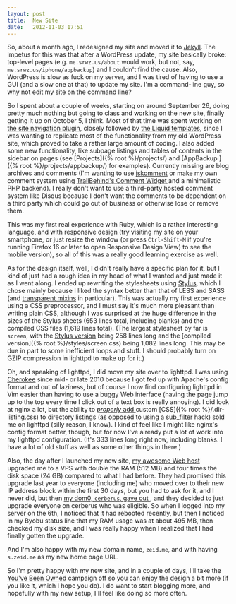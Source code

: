 ```yaml
---
layout: post
title:  New Site
date:   2012-11-03 17:51
---
```


So, about a month ago, I redesigned my site and moved it to
[Jekyll](https://github.com/mojombo/jekyll).  The impetus for this was
that after a WordPress update, my site basically broke:  top-level pages
(e.g. `me.srwz.us/about` would work, but not, say, `me.srwz.us/iphone/appbackup`)
and I couldn't find the cause.  Also, WordPress is slow as fuck on my
server, and I was tired of having to use a GUI (and a slow one at that)
to update my site.  I'm a command-line guy, so why not edit my site on
the command line?

So I spent about a couple of weeks, starting on around September 26, doing
pretty much nothing but going to class and working on the new site, finally
getting it up on October 5, I think.  Most of that time was spent working on
[the site navigation plugin](http://code.s.zeid.me/site-design/src/master/plugins/sitenav.rb), closely followed by
[the Liquid templates](http://code.s.zeid.me/site-design/src/master/layouts/),
since I was wanting to replicate most of the functionality from my old
WordPress site, which proved to take a rather large amount of coding.  I also
added some new functionality, like subpage listings and tables of contents in
the sidebar on pages (see [Projects]({% root %}/projects/) and [AppBackup
]({% root %}/projects/appbackup/) for examples).  Currently missing are blog
archives and comments (I'm wanting to use
[jskomment](https://code.google.com/p/jskomment/) or make my own comment
system using [TrailBehind's Comment Widget
](https://github.com/andrewljohnson/CommentWidget) and a minimalistic PHP
backend).  I really don't want to use a third-party hosted comment system
like Disqus because I don't want the comments to be dependent on a third
party which could go out of business or otherwise lose or remove them.

This was my first real experience with Ruby, which is a rather
interesting language, and with responsive design (try visiting my site
on your smartphone, or just resize the window (or press `Ctrl-Shift-M`
if you're running Firefox 16 or later to open Responsive Design View)
to see the mobile version), so all of this was a really good learning
exercise as well.

As for the design itself, well, I didn't really have a specific plan for
it, but I kind of just had a rough idea in my head of what I wanted and
just made it as I went along.  I ended up rewriting the stylesheets using
[Stylus](http://learnboost.github.com/stylus/), which I chose mainly
because I liked the syntax better than that of LESS and SASS (and
[transparent mixins](http://learnboost.github.com/stylus/docs/mixins.html)
in particular).  This was actually my first experience using a CSS
preprocessor, and I must say it's much more pleasant than writing plain
CSS, although I was surprised at the huge difference in the sizes of the
Stylus sheets (653 lines total, including blanks) and the compiled CSS
files (1,619 lines total).  (The largest stylesheet by far is `screen`,
with the [Stylus version](http://code.s.zeid.me/site-design/src/master/styles/screen.styl)
being 258 lines long and the [compiled version]({% root %}/styles/screen.css)
being 1,082 lines long.  This may be due in part to some inefficient loops
and stuff.  I should probably turn on GZIP compression in lighttpd to make
up for it.)

Oh, and speaking of lighttpd, I did move my site over to lighttpd.  I was
using [Cherokee](https://en.wikipedia.org/wiki/Cherokee_%28web_server%29)
since mid- or late 2010 because I got fed up with Apache's config format
and out of laziness, but of course I now find configuring lighttpd in Vim
easier than having to use a buggy Web interface (having the page jump up
to the top every time I click out of a text box is really annoying).  I
did look at nginx a lot, but the ability to [*properly* add
](http://redmine.lighttpd.net/projects/lighttpd/wiki/Docs_ModDirlisting#dir-listingexternal-css)
custom [CSS]({% root %}/.dir-listing.css) to directory listings (as opposed
to using a [sub_filter](http://nginx.org/en/docs/http/ngx_http_sub_module.html)
hack) sold me on lighttpd (silly reason, I know).  I kind of feel like I
might like nginx's config format better, though, but for now I've already
put a lot of work into my lighttpd configuration.  (It's 333 lines long
right now, including blanks.  I have a lot of old stuff as well as some
other things in there.)

Also, the day after I launched my new site, [my awesome Web host
](http://prgmr.com/) upgraded me to a VPS with double the RAM (512 MB)
and four times the disk space (24 GB) compared to what I had before.  They
had promised this upgrade last year to everyone (including me) who moved
over to their new IP address block within the first 30 days, but you had
to ask for it, and I never did, but then [my dom0, `cerberus`, gave out
](http://blog.prgmr.com/xenophilia/2012/09/an-inconvienent-page.html),
and they decided to just upgrade everyone on cerberus who was eligible.
So when I logged into my server on the 6th, I noticed that it had rebooted
recently, but then I noticed in my Byobu status line that my RAM usage was
at about 495 MB, then checked my disk size, and I was really happy when I
realized that I had finally gotten the upgrade.

And I'm also happy with my new domain name, `zeid.me`, and with having
`s.zeid.me` as my new home page URL.

So I'm pretty happy with my new site, and in a couple of days, I'll take
the [You've Been Owned](http://www.youvebeenowned.org/) campaign off so
you can enjoy the design a bit more (if you like it, which I hope you do).
I do want to start blogging more, and hopefully with my new setup, I'll
feel like doing so more often.
